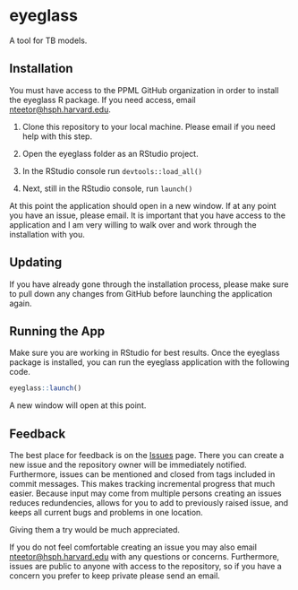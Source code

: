 # eyeglass

A tool for TB models.

## Installation

You must have access to the PPML GitHub organization in order to install the
eyeglass R package. If you need access, email <a
href="mailto:nteetor@hsph.harvard.edu">nteetor@hsph.harvard.edu</a>.

1. Clone this repository to your local machine. Please email if you need help with this step. 

1. Open the eyeglass folder as an RStudio project.

1. In the RStudio console run `devtools::load_all()`

1. Next, still in the RStudio console, run `launch()`

At this point the application should open in a new window. If at any point you have an issue, please email. It is important that you have access to the application and I am very willing to walk over and work through the installation with you.

## Updating

If you have already gone through the installation process, please make sure to pull down any changes from GitHub before launching the application again.

## Running the App

Make sure you are working in RStudio for best results. Once the eyeglass package
is installed, you can run the eyeglass application with the following code.

```R
eyeglass::launch()
```

A new window will open at this point.

## Feedback

The best place for feedback is on the
[Issues](https://github.com/PPML/eyeglass/issues) page. There you can create a 
new issue and the repository owner will be immediately notified. Furthermore, 
issues can be mentioned and closed from tags included in commit messages. This
makes tracking incremental progress that much easier. Because input may come
from multiple persons creating an issues reduces redundencies, allows for you
to add to previously raised issue, and keeps all current bugs and problems in 
one location.

Giving them a try would be much appreciated.

If you do not feel comfortable creating an issue you may also email <a 
href="mailto:nteetor@hsph.harvard.edu">nteetor@hsph.harvard.edu</a> with any 
questions or concerns. Furthermore, issues are public to anyone with access to
the repository, so if you have a concern you prefer to keep private please send
an email.
